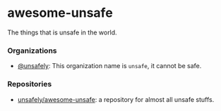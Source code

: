 # awesome-unsafe
The things that is unsafe in the world.

### Organizations

- [@unsafely](https://github.com/unsafely): This organization name is `unsafe`, it cannot be safe.

### Repositories

- [unsafely/awesome-unsafe](https://github.com/unsafely/awesome-unsafe): a repository for almost all unsafe stuffs.
